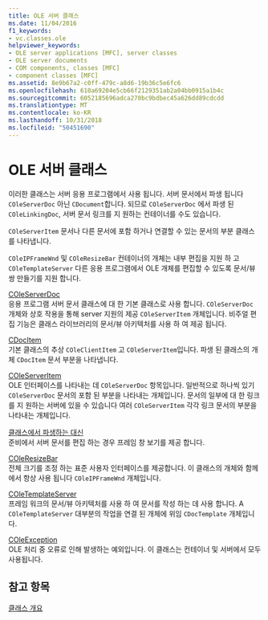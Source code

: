```yaml
---
title: OLE 서버 클래스
ms.date: 11/04/2016
f1_keywords:
- vc.classes.ole
helpviewer_keywords:
- OLE server applications [MFC], server classes
- OLE server documents
- COM components, classes [MFC]
- component classes [MFC]
ms.assetid: 8e9b67a2-c0ff-479c-a8d6-19b36c5e6fc6
ms.openlocfilehash: 610a69204e5cb66f2129351ab2a04bb0915a1b4c
ms.sourcegitcommit: 6052185696adca270bc9bdbec45a626dd89cdcdd
ms.translationtype: MT
ms.contentlocale: ko-KR
ms.lasthandoff: 10/31/2018
ms.locfileid: "50451690"
---
```

# <a name="ole-server-classes"></a>OLE 서버 클래스

이러한 클래스는 서버 응용 프로그램에서 사용 됩니다. 서버 문서에서 파생 됩니다 `COleServerDoc` 아닌 `CDocument`합니다. 되므로 `COleServerDoc` 에서 파생 된 `COleLinkingDoc`, 서버 문서 링크를 지 원하는 컨테이너를 수도 있습니다.

`COleServerItem` 문서나 다른 문서에 포함 하거나 연결할 수 있는 문서의 부분 클래스를 나타냅니다.

`COleIPFrameWnd` 및 `COleResizeBar` 컨테이너의 개체는 내부 편집을 지원 하 고 `COleTemplateServer` 다른 응용 프로그램에서 OLE 개체를 편집할 수 있도록 문서/뷰 쌍 만들기를 지원 합니다.

[COleServerDoc](../mfc/reference/coleserverdoc-class.md)<br/>
응용 프로그램 서버 문서 클래스에 대 한 기본 클래스로 사용 합니다. `COleServerDoc` 개체와 상호 작용을 통해 server 지원의 제공 `COleServerItem` 개체입니다. 비주얼 편집 기능은 클래스 라이브러리의 문서/뷰 아키텍처를 사용 하 여 제공 됩니다.

[CDocItem](../mfc/reference/cdocitem-class.md)<br/>
기본 클래스의 추상 `COleClientItem` 고 `COleServerItem`입니다. 파생 된 클래스의 개체 `CDocItem` 문서 부분을 나타냅니다.

[COleServerItem](../mfc/reference/coleserveritem-class.md)<br/>
OLE 인터페이스를 나타내는 데 `COleServerDoc` 항목입니다. 일반적으로 하나씩 있기 `COleServerDoc` 문서의 포함 된 부분을 나타내는 개체입니다. 문서의 일부에 대 한 링크를 지 원하는 서버에 있을 수 있습니다 여러 `COleServerItem` 각각 링크 문서의 부분을 나타내는 개체입니다.

[클래스에서 파생하는 대신](../mfc/reference/coleipframewnd-class.md)<br/>
준비에서 서버 문서를 편집 하는 경우 프레임 창 보기를 제공 합니다.

[COleResizeBar](../mfc/reference/coleresizebar-class.md)<br/>
전체 크기를 조정 하는 표준 사용자 인터페이스를 제공합니다. 이 클래스의 개체와 함께에서 항상 사용 됩니다 `COleIPFrameWnd` 개체입니다.

[COleTemplateServer](../mfc/reference/coletemplateserver-class.md)<br/>
프레임 워크의 문서/뷰 아키텍처를 사용 하 여 문서를 작성 하는 데 사용 합니다. A `COleTemplateServer` 대부분의 작업을 연결 된 개체에 위임 `CDocTemplate` 개체입니다.

[COleException](../mfc/reference/coleexception-class.md)<br/>
OLE 처리 중 오류로 인해 발생하는 예외입니다. 이 클래스는 컨테이너 및 서버에서 모두 사용됩니다.

## <a name="see-also"></a>참고 항목

[클래스 개요](../mfc/class-library-overview.md)

